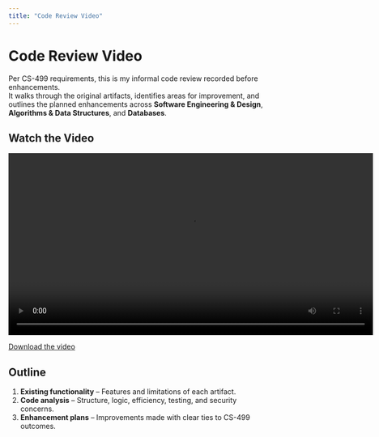 ```yaml
---
title: "Code Review Video"
---
```


# Code Review Video

Per CS-499 requirements, this is my informal code review recorded before enhancements.  
It walks through the original artifacts, identifies areas for improvement, and outlines the planned enhancements across **Software Engineering & Design**, **Algorithms & Data Structures**, and **Databases**.

## Watch the Video
<video width="720" controls>
  <source src="media/videos/CodeReview.mp4" type="video/mp4">
  Your browser does not support the video tag.
</video>

[Download the video](media/videos/CodeReview.mp4)

## Outline
1. **Existing functionality** – Features and limitations of each artifact.  
2. **Code analysis** – Structure, logic, efficiency, testing, and security concerns.  
3. **Enhancement plans** – Improvements made with clear ties to CS-499 outcomes.  
